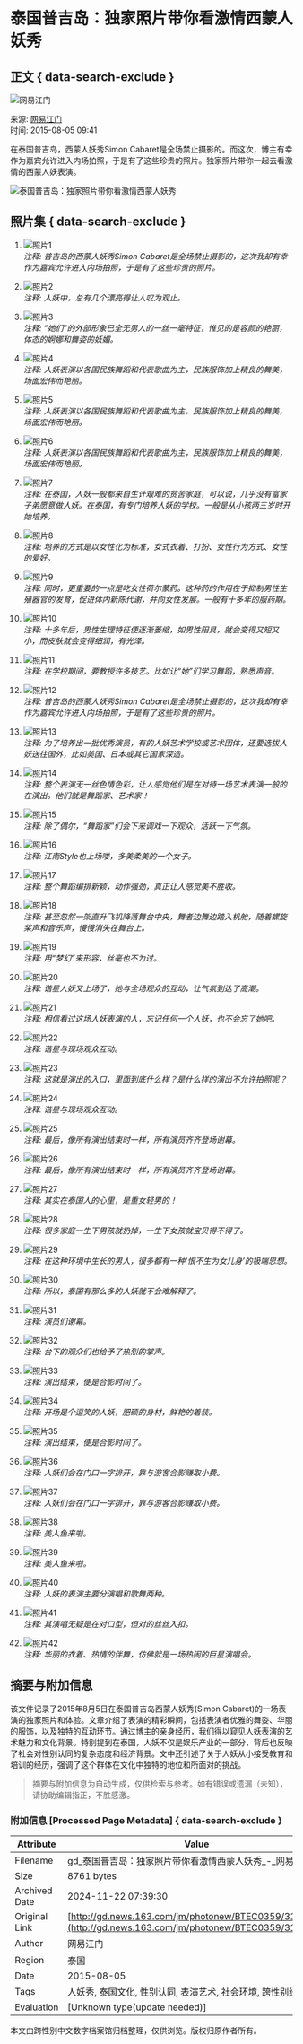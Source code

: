 # 泰国普吉岛：独家照片带你看激情西蒙人妖秀

## 正文 { data-search-exclude }


![网易江门](http://img1.cache.netease.com/hebei/2014/3/21/201403211558298550d.png)

来源: [网易江门](http://jm.news.163.com/)  
时间: 2015-08-05 09:41  

在泰国普吉岛，西蒙人妖秀Simon Cabaret是全场禁止摄影的。而这次，博主有幸作为嘉宾允许进入内场拍照，于是有了这些珍贵的照片。独家照片带你一起去看激情的西蒙人妖表演。

![泰国普吉岛：独家照片带你看激情西蒙人妖秀](http://img3.cache.netease.com/photo/0359/2015-08-05/B08CNDB1BTEC0359.jpg)

## 照片集 { data-search-exclude }

1. ![照片1](http://img3.cache.netease.com/photo/0359/2015-08-05/B08CNDB1BTEC0359.jpg)  
   *注释: 普吉岛的西蒙人妖秀Simon Cabaret是全场禁止摄影的，这次我却有幸作为嘉宾允许进入内场拍照，于是有了这些珍贵的照片。*
   
2. ![照片2](http://img3.cache.netease.com/photo/0359/2015-08-05/B08CNCMEBTEC0359.jpg)  
   *注释: 人妖中，总有几个漂亮得让人叹为观止。*

3. ![照片3](http://img4.cache.netease.com/photo/0359/2015-08-05/B08CNC51BTEC0359.jpg)  
   *注释: “她们”的外部形象已全无男人的一丝一毫特征，惟见的是容颜的艳丽，体态的婀娜和舞姿的妖媚。*

4. ![照片4](http://img3.cache.netease.com/photo/0359/2015-08-05/B08CNBLDBTEC0359.jpg)  
   *注释: 人妖表演以各国民族舞蹈和代表歌曲为主，民族服饰加上精良的舞美，场面宏伟而艳丽。*

5. ![照片5](http://img4.cache.netease.com/photo/0359/2015-08-05/B08CNB57BTEC0359.jpg)  
   *注释: 人妖表演以各国民族舞蹈和代表歌曲为主，民族服饰加上精良的舞美，场面宏伟而艳丽。*

6. ![照片6](http://img3.cache.netease.com/photo/0359/2015-08-05/B08CNAI0BTEC0359.jpg)  
   *注释: 人妖表演以各国民族舞蹈和代表歌曲为主，民族服饰加上精良的舞美，场面宏伟而艳丽。*

7. ![照片7](http://img4.cache.netease.com/photo/0359/2015-08-05/B08CN9U0BTEC0359.jpg)  
   *注释: 在泰国，人妖一般都来自生计艰难的贫苦家庭，可以说，几乎没有富家子弟愿意做人妖。在泰国，有专门培养人妖的学校。一般是从小孩两三岁时开始培养。*

8. ![照片8](http://img3.cache.netease.com/photo/0359/2015-08-05/B08CN9E7BTEC0359.jpg)  
   *注释: 培养的方式是以女性化为标准，女式衣着、打扮、女性行为方式、女性的爱好。*

9. ![照片9](http://img3.cache.netease.com/photo/0359/2015-08-05/B08CN8TJBTEC0359.jpg)  
   *注释: 同时，更重要的一点是吃女性荷尔蒙药。这种药的作用在于抑制男性生殖器官的发育，促进体内新陈代谢，并向女性发展。一般有十多年的服药期。*

10. ![照片10](http://img4.cache.netease.com/photo/0359/2015-08-05/B08CN8CGBTEC0359.jpg)  
    *注释: 十多年后，男性生理特征便逐渐萎缩，如男性阳具，就会变得又短又小，而皮肤就会变得细润，有光泽。*

11. ![照片11](http://img4.cache.netease.com/photo/0359/2015-08-05/B08CN7SQBTEC0359.jpg)  
    *注释: 在学校期间，要教授许多技艺。比如让“她”们学习舞蹈，熟悉声音。*

12. ![照片12](http://img4.cache.netease.com/photo/0359/2015-08-05/B08CN7B6BTEC0359.jpg)  
    *注释: 普吉岛的西蒙人妖秀Simon Cabaret是全场禁止摄影的，这次我却有幸作为嘉宾允许进入内场拍照，于是有了这些珍贵的照片。*

13. ![照片13](http://img3.cache.netease.com/photo/0359/2015-08-05/B08CN6QDBTEC0359.jpg)  
    *注释: 为了培养出一批优秀演员，有的人妖艺术学校或艺术团体，还要选拔人妖送往国外，比如美国、日本或其它国家深造。*

14. ![照片14](http://img4.cache.netease.com/photo/0359/2015-08-05/B08CN69MBTEC0359.jpg)  
    *注释: 整个表演无一丝色情色彩，让人感觉他们是在对待一场艺术表演一般的在演出。他们就是舞蹈家、艺术家！*

15. ![照片15](http://img3.cache.netease.com/photo/0359/2015-08-05/B08CN5PNBTEC0359.jpg)  
    *注释: 除了偶尔，“舞蹈家”们会下来调戏一下观众，活跃一下气氛。*

16. ![照片16](http://img3.cache.netease.com/photo/0359/2015-08-05/B08CN58NBTEC0359.jpg)  
    *注释: 江南Style也上场喽，多美柔美的一个女子。*

17. ![照片17](http://img3.cache.netease.com/photo/0359/2015-08-05/B08CN4OUBTEC0359.jpg)  
    *注释: 整个舞蹈编排新颖，动作强劲，真正让人感觉美不胜收。*

18. ![照片18](http://img3.cache.netease.com/photo/0359/2015-08-05/B08CN47NBTEC0359.jpg)  
    *注释: 甚至忽然一架直升飞机降落舞台中央，舞者边舞边踏入机舱，随着螺旋桨声和音乐声，慢慢消失在舞台上。*

19. ![照片19](http://img3.cache.netease.com/photo/0359/2015-08-05/B08CN3N9BTEC0359.jpg)  
    *注释: 用“梦幻”来形容，丝毫也不为过。*

20. ![照片20](http://img3.cache.netease.com/photo/0359/2015-08-05/B08CN38PBTEC0359.jpg)  
    *注释: 谐星人妖又上场了，她与全场观众的互动，让气氛到达了高潮。*

21. ![照片21](http://img4.cache.netease.com/photo/0359/2015-08-05/B08CN2ORBTEC0359.jpg)  
    *注释: 相信看过这场人妖表演的人，忘记任何一个人妖，也不会忘了她吧。*

22. ![照片22](http://img3.cache.netease.com/photo/0359/2015-08-05/B08CN270BTEC0359.jpg)  
    *注释: 谐星与现场观众互动。*

23. ![照片23](http://img3.cache.netease.com/photo/0359/2015-08-05/B08CN1M7BTEC0359.jpg)  
    *注释: 这就是演出的入口，里面到底什么样？是什么样的演出不允许拍照呢？*

24. ![照片24](http://img4.cache.netease.com/photo/0359/2015-08-05/B08CN14CBTEC0359.jpg)  
    *注释: 谐星与现场观众互动。*

25. ![照片25](http://img3.cache.netease.com/photo/0359/2015-08-05/B08CN0KEBTEC0359.jpg)  
    *注释: 最后，像所有演出结束时一样，所有演员齐齐登场谢幕。*

26. ![照片26](http://img3.cache.netease.com/photo/0359/2015-08-05/B08CN03HBTEC0359.jpg)  
    *注释: 最后，像所有演出结束时一样，所有演员齐齐登场谢幕。*

27. ![照片27](http://img4.cache.netease.com/photo/0359/2015-08-05/B08CMVICBTEC0359.jpg)  
    *注释: 其实在泰国人的心里，是重女轻男的！*

28. ![照片28](http://img4.cache.netease.com/photo/0359/2015-08-05/B08CMUT1BTEC0359.jpg)  
    *注释: 很多家庭一生下男孩就扔掉，一生下女孩就宝贝得不得了。*

29. ![照片29](http://img4.cache.netease.com/photo/0359/2015-08-05/B08CMTUABTEC0359.jpg)  
    *注释: 在这种环境中生长的男人，很多都有一种‘恨不生为女儿身’的极端思想。*

30. ![照片30](http://img3.cache.netease.com/photo/0359/2015-08-05/B08CMSQ7BTEC0359.jpg)  
    *注释: 所以，泰国有那么多的人妖就不会难解释了。*

31. ![照片31](http://img3.cache.netease.com/photo/0359/2015-08-05/B08CMRIVBTEC0359.jpg)  
    *注释: 演员们谢幕。*

32. ![照片32](http://img3.cache.netease.com/photo/0359/2015-08-05/B08CMQNOBTEC0359.jpg)  
    *注释: 台下的观众们也给予了热烈的掌声。*

33. ![照片33](http://img4.cache.neteise.com/photo/0359/2015-08-05/B08CMPUDBTEC0359.jpg)  
    *注释: 演出结束，便是合影时间了。*

34. ![照片34](http://img3.cache.netease.com/photo/0359/2015-08-05/B08CMP5CBTEC0359.jpg)  
    *注释: 开场是个逗笑的人妖，肥硕的身材，鲜艳的着装。*

35. ![照片35](http://img4.cache.netease.com/photo/0359/2015-08-05/B08CMODHBTEC0359.jpg)  
    *注释: 演出结束，便是合影时间了。*

36. ![照片36](http://img4.cache.neteise.com/photo/0359/2015-08-05/B08CMND7BTEC0359.jpg)  
    *注释: 人妖们会在门口一字排开，靠与游客合影赚取小费。*

37. ![照片37](http://img4.cache.neteise.com/photo/0359/2015-08-05/B08CMM9KBTEC0359.jpg)  
    *注释: 人妖们会在门口一字排开，靠与游客合影赚取小费。*

38. ![照片38](http://img4.cache.neteise.com/photo/0359/2015-08-05/B08CMLCIBTEC0359.jpg)  
    *注释: 美人鱼来啦。*

39. ![照片39](http://img3.cache.neteise.com/photo/0359/2015-08-05/B08CMKHTBTEC0359.jpg)  
    *注释: 美人鱼来啦。*

40. ![照片40](http://img4.cache.neteise.com/photo/0359/2015-08-05/B08CMJP6BTEC0359.jpg)  
    *注释: 人妖的表演主要分演唱和歌舞两种。*

41. ![照片41](http://img3.cache.neteise.com/photo/0359/2015-08-05/B08CMJ26BTEC0359.jpg)  
    *注释: 其演唱无疑是在对口型，但对的丝丝入扣。*

42. ![照片42](http://img4.cache.neteise.com/photo/0359/2015-08-05/B08CMI4NBTEC0359.jpg)  
    *注释: 华丽的衣着、热情的伴舞，仿佛就是一场热闹的巨星演唱会。*
<!-- tcd_original_link http://gd.news.163.com/jm/photonew/BTEC0359/316.html -->
## 摘要与附加信息

<!-- tcd_abstract -->
该文件记录了2015年8月5日在泰国普吉岛西蒙人妖秀(Simon Cabaret)的一场表演的独家照片和体验。文章介绍了表演的精彩瞬间，包括表演者优雅的舞姿、华丽的服饰，以及独特的互动环节。通过博主的亲身经历，我们得以窥见人妖表演的艺术魅力和文化背景。特别提到在泰国，人妖不仅是娱乐产业的一部分，背后也反映了社会对性别认同的复杂态度和经济背景。文中还引述了关于人妖从小接受教育和培训的经历，强调了这个群体在文化中独特的地位和所面对的挑战。
<!-- tcd_abstract_end -->

> 摘要与附加信息为自动生成，仅供检索与参考。如有错误或遗漏（未知），请协助编辑指正，不胜感激。

### 附加信息 [Processed Page Metadata] { data-search-exclude }

| Attribute       | Value                                  |
|-----------------|----------------------------------------|
| Filename        | gd_泰国普吉岛：独家照片带你看激情西蒙人妖秀_-_网易.md                             |
| Size            | 8761 bytes                           |
| Archived Date   | 2024-11-22 07:39:30                             |
| Original Link   | [http://gd.news.163.com/jm/photonew/BTEC0359/316.html](http://gd.news.163.com/jm/photonew/BTEC0359/316.html)                       |
| Author          | 网易江门                               |
| Region          | 泰国                               |
| Date            | 2015-08-05                                 |
| Tags            | 人妖秀, 泰国文化, 性别认同, 表演艺术, 社会环境, 跨性别经历                                 |
| Evaluation            | [Unknown type(update needed)]                                 |
<!-- tcd_table_end -->

本文由跨性别中文数字档案馆归档整理，仅供浏览。版权归原作者所有。

